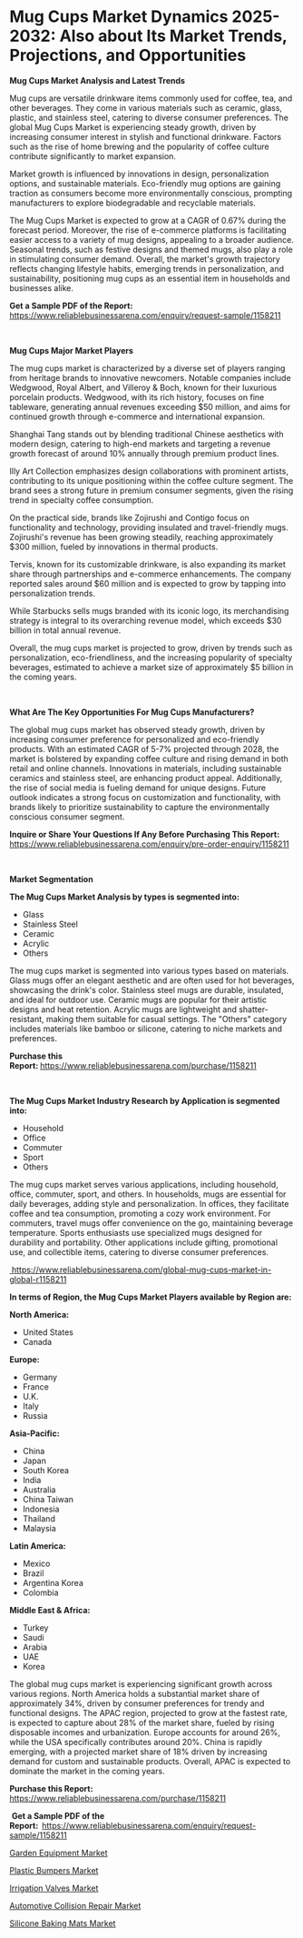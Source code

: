 <p><h1>Mug Cups Market Dynamics 2025-2032: Also about Its Market Trends, Projections, and Opportunities</h1></p><p><strong>Mug Cups Market Analysis and Latest Trends</strong></p>
<p><p>Mug cups are versatile drinkware items commonly used for coffee, tea, and other beverages. They come in various materials such as ceramic, glass, plastic, and stainless steel, catering to diverse consumer preferences. The global Mug Cups Market is experiencing steady growth, driven by increasing consumer interest in stylish and functional drinkware. Factors such as the rise of home brewing and the popularity of coffee culture contribute significantly to market expansion. </p><p>Market growth is influenced by innovations in design, personalization options, and sustainable materials. Eco-friendly mug options are gaining traction as consumers become more environmentally conscious, prompting manufacturers to explore biodegradable and recyclable materials. </p><p>The Mug Cups Market is expected to grow at a CAGR of 0.67% during the forecast period. Moreover, the rise of e-commerce platforms is facilitating easier access to a variety of mug designs, appealing to a broader audience. Seasonal trends, such as festive designs and themed mugs, also play a role in stimulating consumer demand. Overall, the market's growth trajectory reflects changing lifestyle habits, emerging trends in personalization, and sustainability, positioning mug cups as an essential item in households and businesses alike.</p></p>
<p><strong>Get a Sample PDF of the Report:&nbsp;</strong> <a href="https://www.reliablebusinessarena.com/enquiry/request-sample/1158211?utm_campaign=2264&utm_medium=2&utm_source=Github&utm_content=ia&utm_term=05022025&utm_id=mug-cups">https://www.reliablebusinessarena.com/enquiry/request-sample/1158211</a></p>
<p>&nbsp;</p>
<p><strong>Mug Cups Major Market Players</strong></p>
<p><p>The mug cups market is characterized by a diverse set of players ranging from heritage brands to innovative newcomers. Notable companies include Wedgwood, Royal Albert, and Villeroy & Boch, known for their luxurious porcelain products. Wedgwood, with its rich history, focuses on fine tableware, generating annual revenues exceeding $50 million, and aims for continued growth through e-commerce and international expansion.</p><p>Shanghai Tang stands out by blending traditional Chinese aesthetics with modern design, catering to high-end markets and targeting a revenue growth forecast of around 10% annually through premium product lines. </p><p>Illy Art Collection emphasizes design collaborations with prominent artists, contributing to its unique positioning within the coffee culture segment. The brand sees a strong future in premium consumer segments, given the rising trend in specialty coffee consumption.</p><p>On the practical side, brands like Zojirushi and Contigo focus on functionality and technology, providing insulated and travel-friendly mugs. Zojirushi's revenue has been growing steadily, reaching approximately $300 million, fueled by innovations in thermal products. </p><p>Tervis, known for its customizable drinkware, is also expanding its market share through partnerships and e-commerce enhancements. The company reported sales around $60 million and is expected to grow by tapping into personalization trends.</p><p>While Starbucks sells mugs branded with its iconic logo, its merchandising strategy is integral to its overarching revenue model, which exceeds $30 billion in total annual revenue.</p><p>Overall, the mug cups market is projected to grow, driven by trends such as personalization, eco-friendliness, and the increasing popularity of specialty beverages, estimated to achieve a market size of approximately $5 billion in the coming years.</p></p>
<p>&nbsp;</p>
<p><strong>What Are The Key Opportunities For Mug Cups Manufacturers?</strong></p>
<p><p>The global mug cups market has observed steady growth, driven by increasing consumer preference for personalized and eco-friendly products. With an estimated CAGR of 5-7% projected through 2028, the market is bolstered by expanding coffee culture and rising demand in both retail and online channels. Innovations in materials, including sustainable ceramics and stainless steel, are enhancing product appeal. Additionally, the rise of social media is fueling demand for unique designs. Future outlook indicates a strong focus on customization and functionality, with brands likely to prioritize sustainability to capture the environmentally conscious consumer segment.</p></p>
<p><strong>Inquire or Share Your Questions If Any Before Purchasing This Report:</strong> <a href="https://www.reliablebusinessarena.com/enquiry/pre-order-enquiry/1158211?utm_campaign=2264&utm_medium=2&utm_source=Github&utm_content=ia&utm_term=05022025&utm_id=mug-cups">https://www.reliablebusinessarena.com/enquiry/pre-order-enquiry/1158211</a></p>
<p>&nbsp;</p>
<p><strong>Market Segmentation</strong></p>
<p><strong>The Mug Cups Market Analysis by types is segmented into:</strong></p>
<p><ul><li>Glass</li><li>Stainless Steel</li><li>Ceramic</li><li>Acrylic</li><li>Others</li></ul></p>
<p><p>The mug cups market is segmented into various types based on materials. Glass mugs offer an elegant aesthetic and are often used for hot beverages, showcasing the drink's color. Stainless steel mugs are durable, insulated, and ideal for outdoor use. Ceramic mugs are popular for their artistic designs and heat retention. Acrylic mugs are lightweight and shatter-resistant, making them suitable for casual settings. The "Others" category includes materials like bamboo or silicone, catering to niche markets and preferences.</p></p>
<p><strong>Purchase this Report:&nbsp;</strong><a href="https://www.reliablebusinessarena.com/purchase/1158211?utm_campaign=2264&utm_medium=2&utm_source=Github&utm_content=ia&utm_term=05022025&utm_id=mug-cups">https://www.reliablebusinessarena.com/purchase/1158211</a></p>
<p>&nbsp;</p>
<p><strong>The Mug Cups Market Industry Research by Application is segmented into:</strong></p>
<p><ul><li>Household</li><li>Office</li><li>Commuter</li><li>Sport</li><li>Others</li></ul></p>
<p><p>The mug cups market serves various applications, including household, office, commuter, sport, and others. In households, mugs are essential for daily beverages, adding style and personalization. In offices, they facilitate coffee and tea consumption, promoting a cozy work environment. For commuters, travel mugs offer convenience on the go, maintaining beverage temperature. Sports enthusiasts use specialized mugs designed for durability and portability. Other applications include gifting, promotional use, and collectible items, catering to diverse consumer preferences.</p></p>
<p><a href="https://www.reliablebusinessarena.com/global-mug-cups-market-in-global-r1158211?utm_campaign=2264&utm_medium=2&utm_source=Github&utm_content=ia&utm_term=05022025&utm_id=mug-cups">&nbsp;https://www.reliablebusinessarena.com/global-mug-cups-market-in-global-r1158211</a></p>
<p><strong>In terms of Region, the Mug Cups Market Players available by Region are:</strong></p>
<p>
    <p> <strong> North America: </strong>
        <ul>
            <li>United States</li>
            <li>Canada</li>
        </ul>
        </p> 
    <p> <strong> Europe: </strong>
        <ul>
            <li>Germany</li>
            <li>France</li>
            <li>U.K.</li>
            <li>Italy</li>
            <li>Russia</li>
        </ul>
        </p> 
    <p> <strong> Asia-Pacific: </strong>
        <ul>
            <li>China</li>
            <li>Japan</li>
            <li>South Korea</li>
            <li>India</li>
            <li>Australia</li>
            <li>China Taiwan</li>
            <li>Indonesia</li>
            <li>Thailand</li>
            <li>Malaysia</li>
        </ul>
        </p> 
    <p> <strong> Latin America: </strong>
        <ul>
            <li>Mexico</li>
            <li>Brazil</li>
            <li>Argentina Korea</li>
            <li>Colombia</li>
        </ul>
        </p> 
    <p> <strong> Middle East & Africa: </strong>
        <ul>
            <li>Turkey</li>
            <li>Saudi</li>
            <li>Arabia</li>
            <li>UAE</li>
            <li>Korea</li>
        </ul>
    </p>
    </p>
<p><p>The global mug cups market is experiencing significant growth across various regions. North America holds a substantial market share of approximately 34%, driven by consumer preferences for trendy and functional designs. The APAC region, projected to grow at the fastest rate, is expected to capture about 28% of the market share, fueled by rising disposable incomes and urbanization. Europe accounts for around 26%, while the USA specifically contributes around 20%. China is rapidly emerging, with a projected market share of 18% driven by increasing demand for custom and sustainable products. Overall, APAC is expected to dominate the market in the coming years.</p></p>
<p><strong>Purchase this Report: </strong><a href="https://www.reliablebusinessarena.com/purchase/1158211?utm_campaign=2264&utm_medium=2&utm_source=Github&utm_content=ia&utm_term=05022025&utm_id=mug-cups">https://www.reliablebusinessarena.com/purchase/1158211</a></p>
<p>&nbsp;<strong>Get a Sample PDF of the Report:&nbsp;&nbsp;</strong><a href="https://www.reliablebusinessarena.com/enquiry/request-sample/1158211?utm_campaign=2264&utm_medium=2&utm_source=Github&utm_content=ia&utm_term=05022025&utm_id=mug-cups">https://www.reliablebusinessarena.com/enquiry/request-sample/1158211</a></p>
<p><strong></strong></p>
<p><p><a href="https://www.linkedin.com/pulse/garden-equipment-market-growth-outlook-from-2025-2032-9ghtc?utm_campaign=2264&utm_medium=2&utm_source=Github&utm_content=ia&utm_term=05022025&utm_id=mug-cups">Garden Equipment Market</a></p><p><a href="https://www.linkedin.com/pulse/plastic-bumpers-market-ecosystem-competitive-landscape-z6z2e?utm_campaign=2264&utm_medium=2&utm_source=Github&utm_content=ia&utm_term=05022025&utm_id=mug-cups">Plastic Bumpers Market</a></p><p><a href="https://www.linkedin.com/pulse/report-covers-irrigation-valves-market-basisof-value-migjc?utm_campaign=2264&utm_medium=2&utm_source=Github&utm_content=ia&utm_term=05022025&utm_id=mug-cups">Irrigation Valves Market</a></p><p><a href="https://www.linkedin.com/pulse/projected-growth-automotive-collision-repair-market-2025-2032-ewbpc?utm_campaign=2264&utm_medium=2&utm_source=Github&utm_content=ia&utm_term=05022025&utm_id=mug-cups">Automotive Collision Repair Market</a></p><p><a href="https://github.com/princessbartram3/Market-Research-Report-List-1/blob/main/silicone-baking-mats-market.md?utm_campaign=2264&utm_medium=2&utm_source=Github&utm_content=ia&utm_term=05022025&utm_id=mug-cups">Silicone Baking Mats Market</a></p></p>